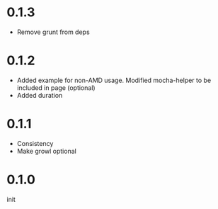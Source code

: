 # 0.1.3
* Remove grunt from deps

# 0.1.2
* Added example for non-AMD usage. Modified mocha-helper to be included in page (optional)
* Added duration

# 0.1.1

* Consistency
* Make growl optional

# 0.1.0

init